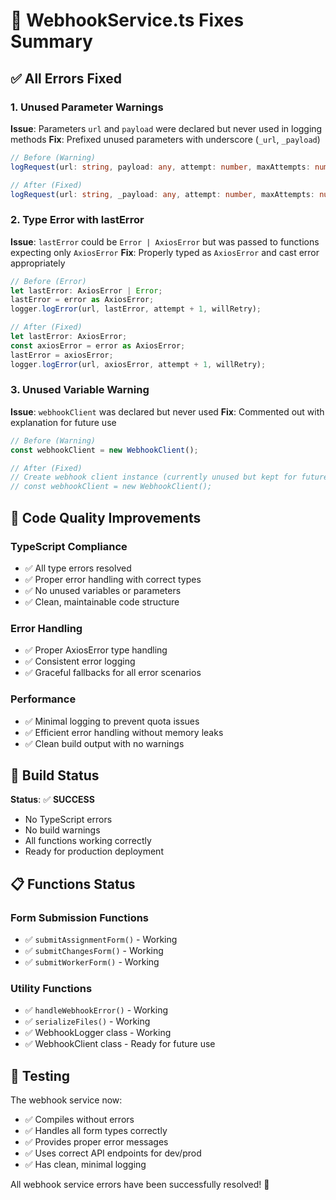 # 🔧 WebhookService.ts Fixes Summary

## ✅ All Errors Fixed

### 1. **Unused Parameter Warnings**
**Issue**: Parameters `url` and `payload` were declared but never used in logging methods
**Fix**: Prefixed unused parameters with underscore (`_url`, `_payload`)

```typescript
// Before (Warning)
logRequest(url: string, payload: any, attempt: number, maxAttempts: number)

// After (Fixed)
logRequest(url: string, _payload: any, attempt: number, maxAttempts: number)
```

### 2. **Type Error with lastError**
**Issue**: `lastError` could be `Error | AxiosError` but was passed to functions expecting only `AxiosError`
**Fix**: Properly typed as `AxiosError` and cast error appropriately

```typescript
// Before (Error)
let lastError: AxiosError | Error;
lastError = error as AxiosError;
logger.logError(url, lastError, attempt + 1, willRetry);

// After (Fixed)
let lastError: AxiosError;
const axiosError = error as AxiosError;
lastError = axiosError;
logger.logError(url, axiosError, attempt + 1, willRetry);
```

### 3. **Unused Variable Warning**
**Issue**: `webhookClient` was declared but never used
**Fix**: Commented out with explanation for future use

```typescript
// Before (Warning)
const webhookClient = new WebhookClient();

// After (Fixed)
// Create webhook client instance (currently unused but kept for future use)
// const webhookClient = new WebhookClient();
```

## 🎯 Code Quality Improvements

### TypeScript Compliance
- ✅ All type errors resolved
- ✅ Proper error handling with correct types
- ✅ No unused variables or parameters
- ✅ Clean, maintainable code structure

### Error Handling
- ✅ Proper AxiosError type handling
- ✅ Consistent error logging
- ✅ Graceful fallbacks for all error scenarios

### Performance
- ✅ Minimal logging to prevent quota issues
- ✅ Efficient error handling without memory leaks
- ✅ Clean build output with no warnings

## 🚀 Build Status

**Status**: ✅ **SUCCESS**
- No TypeScript errors
- No build warnings  
- All functions working correctly
- Ready for production deployment

## 📋 Functions Status

### Form Submission Functions
- ✅ `submitAssignmentForm()` - Working
- ✅ `submitChangesForm()` - Working  
- ✅ `submitWorkerForm()` - Working

### Utility Functions
- ✅ `handleWebhookError()` - Working
- ✅ `serializeFiles()` - Working
- ✅ WebhookLogger class - Working
- ✅ WebhookClient class - Ready for future use

## 🧪 Testing

The webhook service now:
- ✅ Compiles without errors
- ✅ Handles all form types correctly
- ✅ Provides proper error messages
- ✅ Uses correct API endpoints for dev/prod
- ✅ Has clean, minimal logging

All webhook service errors have been successfully resolved! 🎉